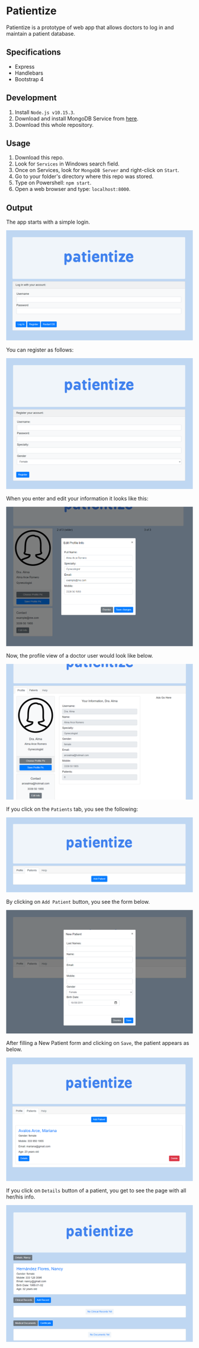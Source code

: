 # Patientize

Patientize is a prototype of web app that allows doctors to log in and maintain a patient database. <br />

## Specifications

- Express
- Handlebars
- Bootstrap 4

## Development

1. Install `Node.js v10.15.3`.<br />
2. Download and install MongoDB Service from [here](https://www.mongodb.com/es).<br />
3. Download this whole repository.<br />

## Usage

1. Download this repo. <br />
2. Look for `Services` in Windows search field. <br />
3. Once on Services, look for `MongoDB Server` and right-click on `Start`. <br />
4. Go to your folder's directory where this repo was stored. <br />
5. Type on Powershell: `npm start`. <br />
6. Open a web browser and type: `localhost:8000`. <br />

## Output

The app starts with a simple login. <br />

![alt text](https://github.com/the-other-mariana/patientize/blob/master/evidences/login.png?raw=true) <br />

You can register as follows: <br />

![alt text](https://github.com/the-other-mariana/patientize/blob/master/evidences/register.png?raw=true) <br />

When you enter and edit your information it looks like this: <br />

![alt text](https://github.com/the-other-mariana/patientize/blob/master/evidences/edit-info.png?raw=true) <br />

Now, the profile view of a doctor user would look like below. <br />

![alt text](https://github.com/the-other-mariana/patientize/blob/master/evidences/profile-view.png?raw=true) <br />

If you click on the `Patients` tab, you see the following: <br />

![alt text](https://github.com/the-other-mariana/patientize/blob/master/evidences/patients-view.png?raw=true) <br />

By clicking on `Add Patient` button, you see the form below. <br />

![alt text](https://github.com/the-other-mariana/patientize/blob/master/evidences/add-patient.png?raw=true) <br />

After filling a New Patient form and clicking on `Save`, the patient appears as below. <br />

![alt text](https://github.com/the-other-mariana/patientize/blob/master/evidences/added-patient-02.png?raw=true) <br />

If you click on `Details` button of a patient, you get to see the page with all her/his info. <br />

![alt text](https://github.com/the-other-mariana/patientize/blob/master/evidences/patient-details-02.png?raw=true) <br />
